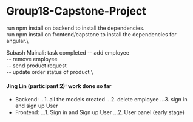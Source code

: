 # Group18-Capstone-Project

run npm install on backend to install the dependencies.\
run npm install on frontend/capstone to install the dependencies for angular.\


Subash Mainali: task completed
-- add employee \
-- remove employee \
-- send product request \
-- update order status of product \

#### Jing Lin (participant 2): work done so far
- Backend:
  ...1. all the models created
  ...2. delete employee
  ...3. sign in and sign up User
- Frontend:
  ...1. Sign in and Sign up User
  ...2. User panel (early stage)
